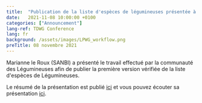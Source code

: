 ```yaml
---
title:  "Publication de la liste d'espèces de légumineuses présentée à la conférence TDWG en octobre 2021."
date:   2021-11-08 10:00:00 +0100
categories: ["Announcement"]
lang-ref: TDWG Conference
lang: fr
background: /assets/images/LPWG_workflow.png
preTitle: 08 novembre 2021
---
```


Marianne le Roux (SANBI) a présenté le travail effectué par la communauté des Légumineuses afin de publier la première version vérifiée de la liste d'espèces de Légumineuses. 

Le résumé de la présentation est publié [ici](https://biss.pensoft.net/article/75377/) et vous pouvez écouter sa présentation [ici](https://espacevideo.umontreal.ca/Watch/d3X9Bck5).

